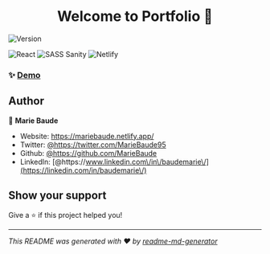 <h1 align="center">Welcome to Portfolio 👋</h1>
<p>
  <img alt="Version" src="https://img.shields.io/badge/version-3.0.0-blue.svg?cacheSeconds=2592000" />
</p>

![React](https://img.shields.io/badge/react-%2320232a.svg?style=for-the-badge&logo=react&logoColor=%2361DAFB) ![SASS](https://img.shields.io/badge/SASS-hotpink.svg?style=for-the-badge&logo=SASS&logoColor=white) Sanity  ![Netlify](https://img.shields.io/badge/netlify-%23000000.svg?style=for-the-badge&logo=netlify&logoColor=#00C7B7)


### ✨ [Demo](https://mariebaude.netlify.app/)

## Author

👤 **Marie Baude**

* Website: https://mariebaude.netlify.app/
* Twitter: [@https:\/\/twitter.com\/MarieBaude95](https://twitter.com/MarieBaude95)
* Github: [@https:\/\/github.com\/MarieBaude](https://github.com/MarieBaude)
* LinkedIn: [@https:\/\/www.linkedin.com\/in\/baudemarie\/](https://linkedin.com/in/baudemarie\/)

## Show your support

Give a ⭐️ if this project helped you!

***
_This README was generated with ❤️ by [readme-md-generator](https://github.com/kefranabg/readme-md-generator)_